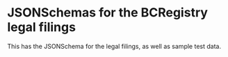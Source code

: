 # JSONSchemas for the BCRegistry legal filings

This has the JSONSchema for the legal filings, as well as sample test data.
